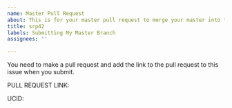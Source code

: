 ```yaml
---
name: Master Pull Request
about: This is for your master pull request to merge your master into this repo.
title: srp42
labels: Submitting My Master Branch
assignees: ''

---
```


You need to make a pull request and add the link to the pull request to this issue when you submit.  

PULL REQUEST LINK:

UCID:
